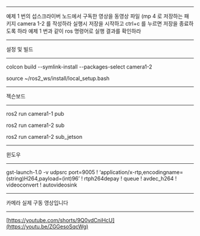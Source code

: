 ***

예제 1 번의 섭스크라이버 노드에서 구독한 영상을 동영상 파일 (mp 4
로 저장하는 패키지 camera 1-2 를 작성하라
실행시 저장을 시작하고 ctrl+c 를 누르면 저장을 종료하도록 하라
예제 1 번과 같이 ros 명령어로 실행 결과를 확인하라

***

설정 및 빌드

***

colcon build --symlink-install --packages-select camera1-2

source ~/ros2_ws/install/local_setup.bash

***

젝슨보드

***

ros2 run camera1-1 pub

ros2 run camera1-2 sub

ros2 run camera1-2 sub_jetson

***

윈도우

***

gst-launch-1.0 -v udpsrc port=9005 ! ‘application/x-rtp,encodingname=(string)H264,payload=(int)96’ ! rtph264depay ! queue ! avdec_h264 ! videoconvert ! autovideosink

***

카메라 실제 구동 영상입니다

***

[https://youtube.com/shorts/9Q0vdCniHcU](https://youtu.be/ZGGesoSqcWg)
